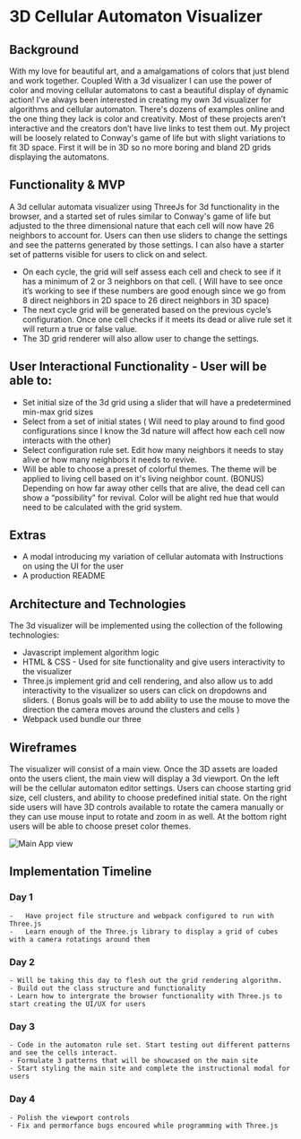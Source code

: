 # 3D Cellular Automaton Visualizer

## Background
With my love for beautiful art, and a amalgamations of colors that just blend and work together. Coupled With a 3d visualizer I can use the power of color and moving cellular automatons to cast a beautiful display of dynamic action! I’ve always been interested in creating my own 3d visualizer for algorithms and cellular automaton. There's dozens of examples online and the one thing they lack is color and creativity. Most of these projects aren’t interactive and the creators don’t have live links to test them out. My project will be loosely related to Conway's game of life but with slight variations to fit 3D space. First it will be in 3D so no more boring and bland 2D grids displaying the automatons.

## Functionality & MVP
A 3d cellular automata visualizer using ThreeJs for 3d functionality in the browser, and a started set of rules similar to Conway's game of life but adjusted to the three dimensional nature that each cell will now have 26 neighbors to account for. Users can then use sliders to change the settings and see the patterns generated by those settings. I can also have a starter set of patterns visible for users to click on and select. 

- On each cycle, the grid will self assess each cell and check to see if it has a minimum of 2 or 3 neighbors on that cell. ( Will have to see once it’s working to see if these numbers are good enough since we go from 8 direct neighbors in 2D space to 26 direct neighbors in 3D space)
- The next cycle grid will be generated based on the previous cycle’s configuration.
Once one cell checks if it meets its dead or alive rule set it will return a true or false value.
- The 3D grid renderer will also allow user to change the settings.

## User Interactional Functionality - User will be able to:
- Set initial size of the 3d grid using a slider that will have a predetermined min-max grid sizes
- Select from a set of initial states ( Will need to play around to find good configurations since I know the 3d nature will affect how each cell now interacts with the other)
- Select configuration rule set. Edit how many neighbors it needs to stay alive or how many neighbors it needs to revive.
- Will be able to choose a preset of colorful themes. The theme will be applied to living cell based on it's living neighbor count. (BONUS) Depending on how far away other cells that are alive, the dead cell can show a “possibility” for revival. Color will be alight red hue that would need to be calculated with the grid system.

## Extras
- A modal introducing my variation of cellular automata with Instructions on using the UI for the user
- A production README
## Architecture and Technologies
The 3d visualizer will be implemented using the collection of the following technologies:
-   Javascript implement algorithm logic
-  HTML & CSS - Used for site functionality and give users interactivity to the visualizer
-   Three.js implement grid and cell rendering, and also allow us to add interactivity to the visualizer so users can click on dropdowns and sliders. ( Bonus goals will be to add ability to use the mouse to move the direction the camera moves around the clusters and cells ) 
-   Webpack used bundle our three

## Wireframes
The visualizer will consist of a main view. Once the 3D assets are loaded onto the users client, the main view will display a 3d viewport. On the left will be the cellular automaton editor settings. Users can choose starting grid size, cell clusters, and ability to choose predefined initial state.
On the right side users will have 3D controls available to rotate the camera manually or they can use mouse input to rotate and zoom in as well. At the bottom right users will be able to choose preset color themes.

![Main App view](https://medio-app-seed.s3.amazonaws.com/wireframe.png)
## Implementation Timeline

### Day 1
    -   Have project file structure and webpack configured to run with Three.js
    -   Learn enough of the Three.js library to display a grid of cubes with a camera rotatings around them
### Day 2
    - Will be taking this day to flesh out the grid rendering algorithm. 
    - Build out the class structure and functionality
    - Learn how to intergrate the browser functionality with Three.js to start creating the UI/UX for users
### Day 3
    - Code in the automaton rule set. Start testing out different patterns and see the cells interact.
    - Formulate 3 patterns that will be showcased on the main site
    - Start styling the main site and complete the instructional modal for users
### Day 4
    - Polish the viewport controls
    - Fix and permorfance bugs encoured while programming with Three.js